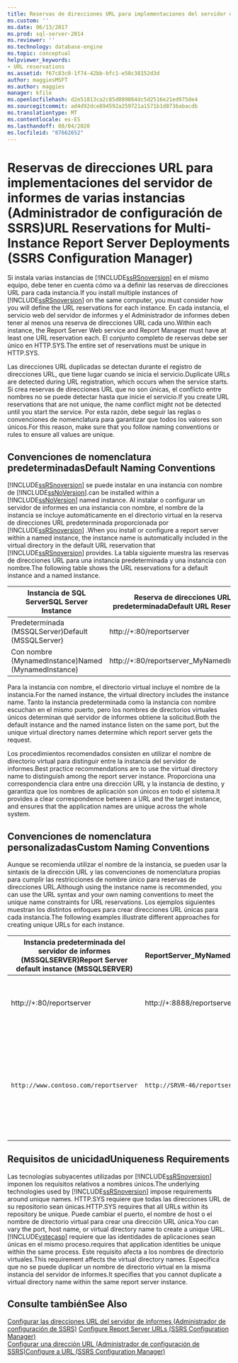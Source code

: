```yaml
---
title: Reservas de direcciones URL para implementaciones del servidor de informes de varias instancias (SSRS Configuration Manager) | Microsoft Docs
ms.custom: ''
ms.date: 06/13/2017
ms.prod: sql-server-2014
ms.reviewer: ''
ms.technology: database-engine
ms.topic: conceptual
helpviewer_keywords:
- URL reservations
ms.assetid: f67c83c0-1f74-42bb-bfc1-e50c38152d3d
author: maggiesMSFT
ms.author: maggies
manager: kfile
ms.openlocfilehash: d2e51813ca2c85d089864dc5d2516e21ed975de4
ms.sourcegitcommit: ad4d92dce894592a259721a1571b1d8736abacdb
ms.translationtype: MT
ms.contentlocale: es-ES
ms.lasthandoff: 08/04/2020
ms.locfileid: "87662652"
---
```

# <a name="url-reservations-for-multi-instance-report-server-deployments--ssrs-configuration-manager"></a><span data-ttu-id="b7413-102">Reservas de direcciones URL para implementaciones del servidor de informes de varias instancias (Administrador de configuración de SSRS)</span><span class="sxs-lookup"><span data-stu-id="b7413-102">URL Reservations for Multi-Instance Report Server Deployments  (SSRS Configuration Manager)</span></span>
  <span data-ttu-id="b7413-103">Si instala varias instancias de [!INCLUDE[ssRSnoversion](../../includes/ssrsnoversion-md.md)] en el mismo equipo, debe tener en cuenta cómo va a definir las reservas de direcciones URL para cada instancia.</span><span class="sxs-lookup"><span data-stu-id="b7413-103">If you install multiple instances of [!INCLUDE[ssRSnoversion](../../includes/ssrsnoversion-md.md)] on the same computer, you must consider how you will define the URL reservations for each instance.</span></span> <span data-ttu-id="b7413-104">En cada instancia, el servicio web del servidor de informes y el Administrador de informes deben tener al menos una reserva de direcciones URL cada uno.</span><span class="sxs-lookup"><span data-stu-id="b7413-104">Within each instance, the Report Server Web service and Report Manager must have at least one URL reservation each.</span></span> <span data-ttu-id="b7413-105">El conjunto completo de reservas debe ser único en HTTP.SYS.</span><span class="sxs-lookup"><span data-stu-id="b7413-105">The entire set of reservations must be unique in HTTP.SYS.</span></span>  
  
 <span data-ttu-id="b7413-106">Las direcciones URL duplicadas se detectan durante el registro de direcciones URL, que tiene lugar cuando se inicia el servicio.</span><span class="sxs-lookup"><span data-stu-id="b7413-106">Duplicate URLs are detected during URL registration, which occurs when the service starts.</span></span> <span data-ttu-id="b7413-107">Si crea reservas de direcciones URL que no son únicas, el conflicto entre nombres no se puede detectar hasta que inicie el servicio.</span><span class="sxs-lookup"><span data-stu-id="b7413-107">If you create URL reservations that are not unique, the name conflict might not be detected until you start the service.</span></span> <span data-ttu-id="b7413-108">Por esta razón, debe seguir las reglas o convenciones de nomenclatura para garantizar que todos los valores son únicos.</span><span class="sxs-lookup"><span data-stu-id="b7413-108">For this reason, make sure that you follow naming conventions or rules to ensure all values are unique.</span></span>  
  
## <a name="default-naming-conventions"></a><span data-ttu-id="b7413-109">Convenciones de nomenclatura predeterminadas</span><span class="sxs-lookup"><span data-stu-id="b7413-109">Default Naming Conventions</span></span>  
 [!INCLUDE[ssRSnoversion](../../includes/ssrsnoversion-md.md)] <span data-ttu-id="b7413-110">se puede instalar en una instancia con nombre de [!INCLUDE[ssNoVersion](../../includes/ssnoversion-md.md)].</span><span class="sxs-lookup"><span data-stu-id="b7413-110">can be installed within a [!INCLUDE[ssNoVersion](../../includes/ssnoversion-md.md)] named instance.</span></span> <span data-ttu-id="b7413-111">Al instalar o configurar un servidor de informes en una instancia con nombre, el nombre de la instancia se incluye automáticamente en el directorio virtual en la reserva de direcciones URL predeterminada proporcionada por [!INCLUDE[ssRSnoversion](../../includes/ssrsnoversion-md.md)] .</span><span class="sxs-lookup"><span data-stu-id="b7413-111">When you install or configure a report server within a named instance, the instance name is automatically included in the virtual directory in the default URL reservation that [!INCLUDE[ssRSnoversion](../../includes/ssrsnoversion-md.md)] provides.</span></span> <span data-ttu-id="b7413-112">La tabla siguiente muestra las reservas de direcciones URL para una instancia predeterminada y una instancia con nombre.</span><span class="sxs-lookup"><span data-stu-id="b7413-112">The following table shows the URL reservations for a default instance and a named instance.</span></span>  
  
|<span data-ttu-id="b7413-113">Instancia de SQL Server</span><span class="sxs-lookup"><span data-stu-id="b7413-113">SQL Server Instance</span></span>|<span data-ttu-id="b7413-114">Reserva de direcciones URL predeterminada</span><span class="sxs-lookup"><span data-stu-id="b7413-114">Default URL Reservation</span></span>|  
|-------------------------|-----------------------------|  
|<span data-ttu-id="b7413-115">Predeterminada (MSSQLServer)</span><span class="sxs-lookup"><span data-stu-id="b7413-115">Default (MSSQLServer)</span></span>|http://+:80/reportserver|  
|<span data-ttu-id="b7413-116">Con nombre (MynamedInstance)</span><span class="sxs-lookup"><span data-stu-id="b7413-116">Named (MynamedInstance)</span></span>|http://+:80/reportserver_MyNamedInstance|  
  
 <span data-ttu-id="b7413-117">Para la instancia con nombre, el directorio virtual incluye el nombre de la instancia.</span><span class="sxs-lookup"><span data-stu-id="b7413-117">For the named instance, the virtual directory includes the instance name.</span></span> <span data-ttu-id="b7413-118">Tanto la instancia predeterminada como la instancia con nombre escuchan en el mismo puerto, pero los nombres de directorios virtuales únicos determinan qué servidor de informes obtiene la solicitud.</span><span class="sxs-lookup"><span data-stu-id="b7413-118">Both the default instance and the named instance listen on the same port, but the unique virtual directory names determine which report server gets the request.</span></span>  
  
 <span data-ttu-id="b7413-119">Los procedimientos recomendados consisten en utilizar el nombre de directorio virtual para distinguir entre la instancia del servidor de informes.</span><span class="sxs-lookup"><span data-stu-id="b7413-119">Best practice recommendations are to use the virtual directory name to distinguish among the report server instance.</span></span> <span data-ttu-id="b7413-120">Proporciona una correspondencia clara entre una dirección URL y la instancia de destino, y garantiza que los nombres de aplicación son únicos en todo el sistema.</span><span class="sxs-lookup"><span data-stu-id="b7413-120">It provides a clear correspondence between a URL and the target instance, and ensures that the application names are unique across the whole system.</span></span>  
  
## <a name="custom-naming-conventions"></a><span data-ttu-id="b7413-121">Convenciones de nomenclatura personalizadas</span><span class="sxs-lookup"><span data-stu-id="b7413-121">Custom Naming Conventions</span></span>  
 <span data-ttu-id="b7413-122">Aunque se recomienda utilizar el nombre de la instancia, se pueden usar la sintaxis de la dirección URL y las convenciones de nomenclatura propias para cumplir las restricciones de nombre único para reservas de direcciones URL.</span><span class="sxs-lookup"><span data-stu-id="b7413-122">Although using the instance name is recommended, you can use the URL syntax and your own naming conventions to meet the unique name constraints for URL reservations.</span></span> <span data-ttu-id="b7413-123">Los ejemplos siguientes muestran los distintos enfoques para crear direcciones URL únicas para cada instancia.</span><span class="sxs-lookup"><span data-stu-id="b7413-123">The following examples illustrate different approaches for creating unique URLs for each instance.</span></span>  
  
|<span data-ttu-id="b7413-124">Instancia predeterminada del servidor de informes (MSSQLSERVER)</span><span class="sxs-lookup"><span data-stu-id="b7413-124">Report Server default instance (MSSQLSERVER)</span></span>|<span data-ttu-id="b7413-125">ReportServer_MyNamedInstance</span><span class="sxs-lookup"><span data-stu-id="b7413-125">ReportServer_MyNamedInstance</span></span>|<span data-ttu-id="b7413-126">Unicidad</span><span class="sxs-lookup"><span data-stu-id="b7413-126">Uniqueness</span></span>|  
|----------------------------------------------------|-----------------------------------|----------------|  
|http://+:80/reportserver|http://+:8888/reportserver|<span data-ttu-id="b7413-127">Cada instancia escucha en un puerto diferente.</span><span class="sxs-lookup"><span data-stu-id="b7413-127">Each instance listens on a different port.</span></span>|  
|`http://www.contoso.com/reportserver`|`http://SRVR-46/reportserver`|<span data-ttu-id="b7413-128">Cada instancia responde a nombres de servidor diferentes (nombre de dominio completo y nombre de equipo).</span><span class="sxs-lookup"><span data-stu-id="b7413-128">Each instance responds to different server names (fully qualified domain name, and machine name).</span></span>|  
  
## <a name="uniqueness-requirements"></a><span data-ttu-id="b7413-129">Requisitos de unicidad</span><span class="sxs-lookup"><span data-stu-id="b7413-129">Uniqueness Requirements</span></span>  
 <span data-ttu-id="b7413-130">Las tecnologías subyacentes utilizadas por [!INCLUDE[ssRSnoversion](../../includes/ssrsnoversion-md.md)] imponen los requisitos relativos a nombres únicos.</span><span class="sxs-lookup"><span data-stu-id="b7413-130">The underlying technologies used by [!INCLUDE[ssRSnoversion](../../includes/ssrsnoversion-md.md)] impose requirements around unique names.</span></span> <span data-ttu-id="b7413-131">HTTP.SYS requiere que todas las direcciones URL de su repositorio sean únicas.</span><span class="sxs-lookup"><span data-stu-id="b7413-131">HTTP.SYS requires that all URLs within its repository be unique.</span></span> <span data-ttu-id="b7413-132">Puede cambiar el puerto, el nombre de host o el nombre de directorio virtual para crear una dirección URL única.</span><span class="sxs-lookup"><span data-stu-id="b7413-132">You can vary the port, host name, or virtual directory name to create a unique URL.</span></span> [!INCLUDE[vstecasp](../../includes/vstecasp-md.md)] <span data-ttu-id="b7413-133">requiere que las identidades de aplicaciones sean únicas en el mismo proceso.</span><span class="sxs-lookup"><span data-stu-id="b7413-133">requires that application identities be unique within the same process.</span></span> <span data-ttu-id="b7413-134">Este requisito afecta a los nombres de directorio virtuales.</span><span class="sxs-lookup"><span data-stu-id="b7413-134">This requirement affects the virtual directory names.</span></span> <span data-ttu-id="b7413-135">Especifica que no se puede duplicar un nombre de directorio virtual en la misma instancia del servidor de informes.</span><span class="sxs-lookup"><span data-stu-id="b7413-135">It specifies that you cannot duplicate a virtual directory name within the same report server instance.</span></span>  
  
## <a name="see-also"></a><span data-ttu-id="b7413-136">Consulte también</span><span class="sxs-lookup"><span data-stu-id="b7413-136">See Also</span></span>  
 <span data-ttu-id="b7413-137">[Configurar las direcciones URL del servidor de informes &#40;Administrador de configuración de SSRS&#41;](configure-report-server-urls-ssrs-configuration-manager.md) </span><span class="sxs-lookup"><span data-stu-id="b7413-137">[Configure Report Server URLs  &#40;SSRS Configuration Manager&#41;](configure-report-server-urls-ssrs-configuration-manager.md) </span></span>  
 [<span data-ttu-id="b7413-138">Configurar una dirección URL &#40;Administrador de configuración de SSRS&#41;</span><span class="sxs-lookup"><span data-stu-id="b7413-138">Configure a URL  &#40;SSRS Configuration Manager&#41;</span></span>](configure-a-url-ssrs-configuration-manager.md)  
  
  
